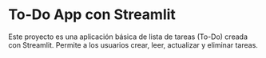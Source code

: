 # To-Do App con Streamlit
Este proyecto es una aplicación básica de lista de tareas (To-Do) creada con Streamlit. Permite a los usuarios crear, leer, actualizar y eliminar tareas.
